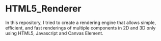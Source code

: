 # HTML5_Renderer
In this repository, I tried to create a rendering engine that allows simple, efficient, and fast renderings of multiple components in 2D and 3D only using HTML5, Javascript and Canvas Element.
